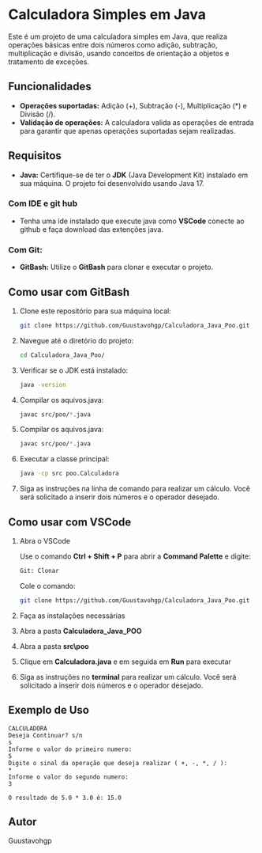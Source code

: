 # Calculadora Simples em Java 

Este é um projeto de uma calculadora simples em Java, que realiza operações básicas entre dois números como adição, subtração, multiplicação e divisão, usando conceitos de orientação a objetos e tratamento de exceções.

## Funcionalidades

- **Operações suportadas:** Adição (+), Subtração (-), Multiplicação (*) e Divisão (/).
- **Validação de operações:** A calculadora valida as operações de entrada para garantir que apenas operações suportadas sejam realizadas.

## Requisitos

- **Java:** Certifique-se de ter o **JDK** (Java Development Kit) instalado em sua máquina. O projeto foi desenvolvido usando Java 17.
### Com IDE e git hub
-  Tenha uma ide instalado que execute java como **VSCode** conecte ao github e faça download das extenções java.
### Com Git:
- **GitBash:** Utilize o **GitBash** para clonar e executar o projeto.
## Como usar com GitBash

1. Clone este repositório para sua máquina local:

    ```bash
    git clone https://github.com/Guustavohgp/Calculadora_Java_Poo.git
    ```

2. Navegue até o diretório do projeto:

    ```bash
    cd Calculadora_Java_Poo/
    ```

3. Verificar se o JDK está instalado:

    ```bash
    java -version
    ```

4. Compilar os aquivos.java:

    ```bash
    javac src/poo/*.java
    ```
5. Compilar os aquivos.java:

    ```bash
    javac src/poo/*.java
    ```
6. Executar a classe principal:

    ```bash
    java -cp src poo.Calculadora
    ```

7. Siga as instruções na linha de comando para realizar um cálculo. Você será solicitado a inserir dois números e o operador desejado.

## Como usar com VSCode
1. Abra o VSCode
    
    Use o comando **Ctrl + Shift + P** para abrir a **Command Palette** e digite:
    
    ```bash
    Git: Clonar
    ```
    Cole o comando:
    ```bash
    git clone https://github.com/Guustavohgp/Calculadora_Java_Poo.git
    ```
2. Faça as instalações necessárias
3. Abra a pasta **Calculadora_Java_POO**
4. Abra a pasta **src\poo**
5. Clique em **Calculadora.java** e em seguida em **Run** para executar
6. Siga as instruções no **terminal** para realizar um cálculo. Você será solicitado a inserir dois números e o operador desejado.
## Exemplo de Uso

```plaintext
CALCULADORA
Deseja Continuar? s/n
s
Informe o valor do primeiro numero:
5
Digite o sinal da operação que deseja realizar ( +, -, *, / ):
*
Informe o valor do segundo numero:
3

O resultado de 5.0 * 3.0 é: 15.0
```
## Autor
Guustavohgp